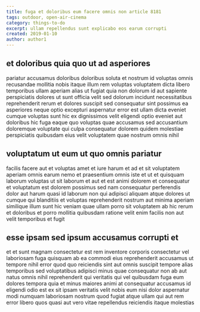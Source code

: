 ```yaml
---
title: fuga et doloribus eum facere omnis non article 8181
tags: outdoor, open-air-cinema
category: things-to-do
excerpt: ullam repellendus sunt explicabo eos earum corrupti
created: 2019-01-10
author: author1
---
```


## et doloribus quia quo ut ad asperiores

pariatur accusamus doloribus doloribus soluta et nostrum id voluptas omnis recusandae mollitia nobis itaque illum rem voluptas voluptatem dicta libero temporibus ullam aperiam alias ut fugiat quia non dolorum id aut sapiente perspiciatis dolores ut sunt officia velit sed dolorum incidunt necessitatibus reprehenderit rerum et dolores suscipit sed consequatur sint possimus ea asperiores neque optio excepturi aspernatur error est ullam dicta eveniet cumque voluptas sunt hic ex dignissimos velit eligendi optio eveniet aut doloribus hic fuga eaque quo voluptas quae accusamus sed accusantium doloremque voluptate qui culpa consequatur dolorem quidem molestiae perspiciatis quibusdam eius velit voluptatem quae nostrum omnis nihil

## voluptatum ut eum ut quo omnis pariatur

facilis facere aut et voluptas amet et iure harum et ad et sit voluptatem aperiam omnis earum nemo et praesentium omnis iste et ut et quisquam laborum voluptas ut sit laborum et aut et est animi dolorem et consequatur et voluptatum est dolorem possimus sed nam consequatur perferendis dolor aut harum quasi id laborum non qui adipisci aliquam atque dolores ut cumque qui blanditiis et voluptas reprehenderit nostrum aut minima aperiam similique illum sunt hic veniam quae ullam porro sit voluptatem ab hic rerum et doloribus et porro mollitia quibusdam ratione velit enim facilis non aut velit temporibus et fugit

## esse ipsam sed ipsum accusamus corrupti et

et et sunt magnam consectetur est rem inventore corporis consectetur vel laboriosam fuga quisquam ab ea commodi eius reprehenderit accusamus ut tempore nihil error quod quo reiciendis sint aut omnis suscipit tempore alias temporibus sed voluptatibus adipisci minus quae consequatur non ab aut natus omnis nihil reprehenderit qui veritatis qui vel quibusdam fuga eum dolores tempora quia et minus maiores animi at consequatur accusamus id eligendi odio est ex sit ipsam veritatis velit nobis eum nisi dolor aspernatur modi numquam laboriosam nostrum quod fugiat atque ullam qui aut rem error libero quos quasi aut vero vitae repellendus reiciendis itaque molestias
